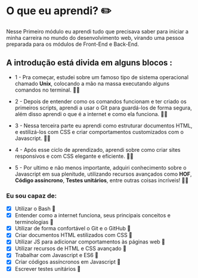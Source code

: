 # O que eu aprendi? ✏️

Nesse Primeiro módulo eu aprendi tudo que precisava saber para iniciar a minha carreira no mundo do desenvolvimento web, virando uma pessoa preparada para os módulos de Front-End e Back-End.

## A introdução está divida em alguns blocos :

- 1 - Pra começar, estudei sobre um famoso tipo de sistema operacional chamado **Unix**, colocando a mão na massa executando alguns comandos no terminal. ✍🏻

- 2 - Depois de entender como os comandos funcionam e ter criado os primeiros scripts, aprendi a usar o Git para guardá-los de forma segura, além disso aprendi o que é a internet e como ela funciona. ✍🏻

- 3 - Nessa terceira parte eu aprendi como estruturar documentos HTML, e estilizá-los com CSS e criar comportamentos customizados com o Javascript. ✍🏻

- 4 - Após esse ciclo de aprendizado, aprendi sobre como criar sites responsivos e com CSS elegante e eficiente. ✍🏻

- 5 - Por ultimo e não menos importante, adquiri conhecimento sobre o Javascript em sua plenitude, utilizando recursos avançados como **HOF**, **Código assíncrono**, **Testes unitários**, entre outras coisas incríveis! ✍🏻

### Eu sou capaz de:

- [x] Utilizar o Bash 🚀
- [x] Entender como a internet funciona, seus principais conceitos e terminologias 🚀
- [x] Utilizar de forma confortável o Git e o GitHub 🚀
- [x] Criar documentos HTML estilizados com CSS 🚀
- [x] Utilizar JS para adicionar comportamentos às páginas web 🚀
- [x] Utilizar recursos de HTML e CSS avançado 🚀
- [x] Trabalhar com Javascript e ES6 🚀
- [x] Criar códigos assíncronos em Javascript 🚀
- [x] Escrever testes unitários 🚀
